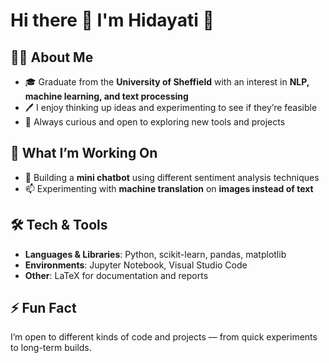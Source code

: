 <!--
**HidayatiMardhiah/HidayatiMardhiah** is a ✨ _special_ ✨ repository because its `README.md` (this file) appears on your GitHub profile.

Here are some ideas to get you started:

- 🔭 I’m currently working on ...
- 🌱 I’m currently learning ...
- 👯 I’m looking to collaborate on ...
- 🤔 I’m looking for help with ...
- 💬 Ask me about ...
- 📫 How to reach me: ...
- 😄 Pronouns: ...
- ⚡ Fun fact: ...
-->
# Hi there 👋 I'm Hidayati 🌱  

## 👩‍🎓 About Me  
- 🎓 Graduate from the **University of Sheffield** with an interest in **NLP, machine learning, and text processing**  
- 🖊 I enjoy thinking up ideas and experimenting to see if they’re feasible  
- 🔭 Always curious and open to exploring new tools and projects  

## 🚀 What I’m Working On  
- 💬 Building a **mini chatbot** using different sentiment analysis techniques  
- 📫 Experimenting with **machine translation** on **images instead of text**  

## 🛠 Tech & Tools  
- **Languages & Libraries**: Python, scikit-learn, pandas, matplotlib  
- **Environments**: Jupyter Notebook, Visual Studio Code  
- **Other**: LaTeX for documentation and reports  

## ⚡ Fun Fact  
I’m open to different kinds of code and projects — from quick experiments to long-term builds.  
